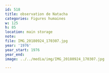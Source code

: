 ```yaml
---
id: 518
title: observation de Natacha
categories: Figures humaines
w: 125
h: 85
location: main storage
note:
file: IMG_20180924_170307.jpg
year: '1976'
year_start: 1976
year_end:
image: ../../media/img/IMG_20180924_170307.jpg

---
```

